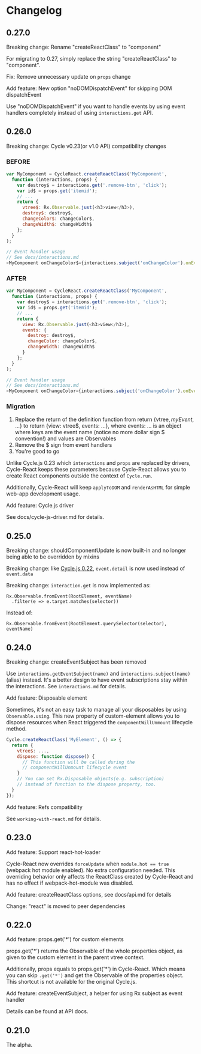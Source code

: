 # Changelog

## 0.27.0

Breaking change: Rename "createReactClass" to "component"

For migrating to 0.27, simply replace the string "createReactClass"
to "component".

Fix: Remove unnecessary update on `props` change

Add feature: New option "noDOMDispatchEvent" for skipping DOM dispatchEvent

Use "noDOMDispatchEvent" if you want to handle events by using event handlers
completely instead of using `interactions.get` API.

## 0.26.0

Breaking change: Cycle v0.23(or v1.0 API) compatibility changes

### BEFORE

```js
var MyComponent = CycleReact.createReactClass('MyComponent',
  function (interactions, props) {
    var destroy$ = interactions.get('.remove-btn', 'click');
    var id$ = props.get('itemid');
    // ...
    return {
      vtree$: Rx.Observable.just(<h3>view</h3>),
      destroy$: destroy$,
      changeColor$: changeColor$,
      changeWidth$: changeWidth$
    };
  }
);
```

```js
// Event handler usage
// See docs/interactions.md
<MyComponent onChangeColor$={interactions.subject('onChangeColor').onEvent} />
```

### AFTER

```js
var MyComponent = CycleReact.createReactClass('MyComponent',
  function (interactions, props) {
    var destroy$ = interactions.get('.remove-btn', 'click');
    var id$ = props.get('itemid');
    // ...
    return {
      view: Rx.Observable.just(<h3>view</h3>),
      events: {
        destroy: destroy$,
        changeColor: changeColor$,
        changeWidth: changeWidth$
      }
    };
  }
);
```

```js
// Event handler usage
// See docs/interactions.md
<MyComponent onChangeColor={interactions.subject('onChangeColor').onEvent} />
```

### Migration

1. Replace the return of the definition function from return
{vtree$, myEvent$, ...} to return {view: vtree$, events: ...},
where events: ... is an object where keys are the event name (notice no more
dollar sign $ convention!) and values are Observables
2. Remove the $ sign from event handlers
3. You're good to go

Unlike Cycle.js 0.23 which `interactions` and `props` are replaced by drivers,
Cycle-React keeps these parameters because Cycle-React allows you to create
React components outside the context of `Cycle.run`.

Additionally, Cycle-React will keep `applyToDOM` and `renderAsHTML` for
simple web-app development usage.

Add feature: Cycle.js driver

See docs/cycle-js-driver.md for details.

## 0.25.0

Breaking change: shouldComponentUpdate is now built-in and no longer being
able to be overridden by mixins

Breaking change: like
[Cycle.js 0.22](https://github.com/staltz/cycle/releases/tag/v0.22.0),
`event.detail` is now used instead of `event.data`

Breaking change: `interaction.get` is now implemented as:

```
Rx.Observable.fromEvent(RootElement, eventName)
  .filter(e => e.target.matches(selector))
```

Instead of:

```
Rx.Observable.fromEvent(RootElement.querySelector(selector), eventName)
```

## 0.24.0

Breaking change: createEventSubject has been removed

Use `interactions.getEventSubject(name)` and
`interactions.subject(name)`(alias) instead. It's a better design to have
event subscriptions stay within the interactions. See `interactions.md` for
details.

Add feature: Disposable element

Sometimes, it's not an easy task to manage all your disposables by
using `Observable.using`. This new property of custom-element allows
you to dispose resources when React triggered the `componentWillUnmount`
lifecycle method.

```js
Cycle.createReactClass('MyElement', () => {
  return {
    vtree$: ...,
    dispose: function dispose() {
      // This function will be called during the
      // componentWillUnmount lifecycle event
    }
    // You can set Rx.Disposable objects(e.g. subscription)
    // instead of function to the dispose property, too.
  }
});
```

Add feature: Refs compatibility

See `working-with-react.md` for details.

## 0.23.0

Add feature: Support react-hot-loader

Cycle-React now overrides `forceUpdate` when `module.hot == true`
(webpack hot module enabled). No extra configuration needed.
This overriding behavior only affects the ReactClass created by Cycle-React
and has no effect if webpack-hot-module was disabled.

Add feature: createReactClass options, see docs/api.md for details

Change: "react" is moved to peer dependencies

## 0.22.0

Add feature: props.get('\*') for custom elements

props.get('\*') returns the Observable of the whole properties object,
as given to the custom element in the parent vtree context.

Additionally, props equals to props.get('\*') in Cycle-React. Which means you
can skip `.get('*')` and get the Observable of the properties object.
This shortcut is not available for the original Cycle.js.

Add feature: createEventSubject, a helper for using Rx subject as event handler

Details can be found at API docs.

## 0.21.0

The alpha.
